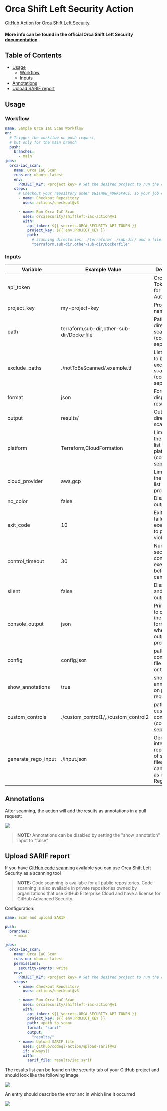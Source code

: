 # Orca Shift Left Security Action

[GitHub Action](https://github.com/features/actions)
for [Orca Shift Left Security](https://orca.security/solutions/shift-left-security/)

#### More info can be found in the official Orca Shift Left Security<a href="https://docs.orcasecurity.io/v1/docs/shift-left-security"> documentation</a>



## Table of Contents

- [Usage](#usage)
    - [Workflow](#workflow)
    - [Inputs](#inputs)
- [Annotations](#annotations)
- [Upload SARIF report](#upload-sarif-report)


## Usage

### Workflow

```yaml
name: Sample Orca IaC Scan Workflow
on:
  # Trigger the workflow on push request,
  # but only for the main branch
  push:
    branches:
      - main
jobs:
  orca-iac_scan:
    name: Orca IaC Scan
    runs-on: ubuntu-latest
    env:
      PROJECT_KEY: <project key> # Set the desired project to run the cli scanning with
    steps:
      # Checkout your repository under $GITHUB_WORKSPACE, so your job can access it
      - name: Checkout Repository
        uses: actions/checkout@v3

      - name: Run Orca IaC Scan
        uses: orcasecurity/shiftleft-iac-action@v1
        with:
          api_token: ${{ secrets.ORCA_SECURITY_API_TOKEN }}
          project_key: ${{ env.PROJECT_KEY }}
          path:
            # scanning directories: ./terraform/ ./sub-dir/ and a file: ./Dockerfile
            "terraform,sub-dir,other-sub-dir/Dockerfile"
```

### Inputs

| Variable            | Example Value &nbsp;                       | Description &nbsp;                                                                                      | Type    | Required | Default                       |
|---------------------|--------------------------------------------|---------------------------------------------------------------------------------------------------------|---------|----------|-------------------------------|
| api_token           |                                            | Orca API Token used for Authentication                                                                  | String  | Yes      | N/A                           |
| project_key         | my-project-key                             | Project Key name                                                                                        | String  | Yes      | N/A                           |
| path                | terraform,sub-dir,other-sub-dir/Dockerfile | Paths or directories to scan (comma-separated)                                                          | String  | Yes      | N/A                           |
| exclude_paths       | ./notToBeScanned/,example.tf               | List of paths to be excluded from scan (comma-separated)                                                | String  | No       | N/A                           |
| format              | json                                       | Format for displaying the results                                                                       | String  | No       | cli                           |
| output              | results/                                   | Output directory for scan results                                                                       | String  | No       | N/A                           |
| platform            | Terraform,CloudFormation                   | Limit scan to the specified list of platforms (comma-separated)                                         | String  | No       | All supported platforms       |
| cloud_provider      | aws,gcp                                    | Limit scan to the specified list of cloud providers                                                     | String  | No       | All supported cloud providers |
| no_color            | false                                      | Disable color output                                                                                    | Boolean | No       | false                         |
| exit_code           | 10                                         | Exit code for failed execution due to policy violations                                                 | Integer | No       | 3                             |
| control_timeout     | 30                                         | Number of seconds the control has to execute before being canceled                                      | Integer | No       | 60                            |
| silent              | false                                      | Disable logs and warnings output                                                                        | Boolean | No       | false                         |
| console_output      | json                                       | Prints results to console in the provided format (only when --output is provided)                       | String  | No       | cli                           |
| config              | config.json                                | path to configuration file (json, yaml or toml)                                                         | String  | No       | N/A                           |
| show_annotations    | true                                       | show github annotations on pull requests                                                                | Boolean | No       | true                          |
| custom_controls     | ./custom_control1/,./custom_control2       | paths to custom controls (comma-separated)                                                              | String  | No       | N/A                           |
| generate_rego_input | ./input.json                               | Generates an internal representation of scanned files, which can be utilized as input for Rego policies | String  | No       | N/A                           |


## Annotations
After scanning, the action will add the results as annotations in a pull request:

![](/assets/annotations_preview.png)
>  **NOTE:**  Annotations can be disabled by setting the "show_annotation" input to "false"


## Upload SARIF report
If you have [GitHub code scanning](https://docs.github.com/en/github/finding-security-vulnerabilities-and-errors-in-your-code/about-code-scanning) available you can use Orca Shift Left Security as a scanning tool
> **NOTE:**  Code scanning is available for all public repositories. Code scanning is also available in private repositories owned by organizations that use GitHub Enterprise Cloud and have a license for GitHub Advanced Security.

Configuration:

```yaml
name: Scan and upload SARIF

push:
  branches:
    - main

jobs:
  orca-iac_scan:
    name: Orca IaC Scan
    runs-on: ubuntu-latest
    permissions:
      security-events: write
    env:
      PROJECT_KEY: <project key> # Set the desired project to run the cli scanning with
    steps:
      - name: Checkout Repository
        uses: actions/checkout@v3

      - name: Run Orca IaC Scan
        uses: orcasecurity/shiftleft-iac-action@v1
        with:
          api_token: ${{ secrets.ORCA_SECURITY_API_TOKEN }}
          project_key: ${{ env.PROJECT_KEY }}
          path: <path to scan>
          format: "sarif"
          output:
            "results/"
      - name: Upload SARIF file
        uses: github/codeql-action/upload-sarif@v2
        if: always()
        with:
          sarif_file: results/iac.sarif
```

The results list can be found on the security tab of your GitHub project and should look like the following image

![](/assets/alerts_screen.png)

An entry should describe the error and in which line it occurred 

![](/assets/code_scanning_screen.png)
